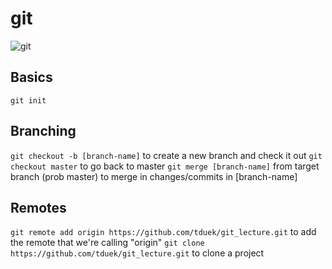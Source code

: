 # git
![git](https://git-scm.com/book/en/v2/book/01-introduction/images/areas.png)

## Basics
`git init`

## Branching
`git checkout -b [branch-name]` to create a new branch and check it out
`git checkout master` to go back to master
`git merge [branch-name]` from target branch (prob master) to merge in changes/commits in [branch-name]

## Remotes
`git remote add origin https://github.com/tduek/git_lecture.git` to add the remote that we're calling "origin"
`git clone https://github.com/tduek/git_lecture.git` to clone a project